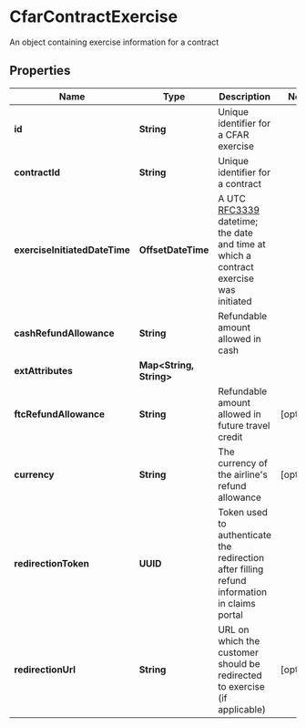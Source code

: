 

# CfarContractExercise

An object containing exercise information for a contract

## Properties

| Name | Type | Description | Notes |
|------------ | ------------- | ------------- | -------------|
|**id** | **String** | Unique identifier for a CFAR exercise |  |
|**contractId** | **String** | Unique identifier for a contract |  |
|**exerciseInitiatedDateTime** | **OffsetDateTime** | A UTC [RFC3339](https://xml2rfc.tools.ietf.org/public/rfc/html/rfc3339.html#anchor14) datetime; the date and time at which a contract exercise was initiated |  |
|**cashRefundAllowance** | **String** | Refundable amount allowed in cash |  |
|**extAttributes** | **Map&lt;String, String&gt;** |  |  |
|**ftcRefundAllowance** | **String** | Refundable amount allowed in future travel credit |  [optional] |
|**currency** | **String** | The currency of the airline&#39;s refund allowance |  [optional] |
|**redirectionToken** | **UUID** | Token used to authenticate the redirection after filling refund information in claims portal |  |
|**redirectionUrl** | **String** | URL on which the customer should be redirected to exercise (if applicable) |  [optional] |



